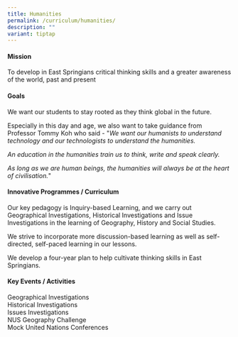 ```yaml
---
title: Humanities
permalink: /curriculum/humanities/
description: ""
variant: tiptap
---
```

<h4><strong>Mission</strong></h4>
<p>To develop in East Springians critical thinking skills and a greater awareness of the world, past and present</p>
<h4><strong>Goals</strong></h4>
<p>We want our students to stay rooted as they think global in the future.</p>
<p>Especially in this day and age, we also want to take guidance from Professor Tommy Koh who said - "<em>We want our humanists to understand technology and our technologists to understand the humanities.</em></p>
<p><em>An education in the humanities train us to think, write and speak clearly.&nbsp;<br></em></p>
<p><em>As long as we are human beings, the humanities will always be at the heart of civilisation.</em>"</p>
<h4><strong>Innovative Programmes / Curriculum</strong></h4>
<p>Our key pedagogy is Inquiry-based Learning, and we carry out Geographical Investigations, Historical Investigations and Issue Investigations in the learning of Geography, History and Social Studies.</p>
<p>We strive to incorporate more discussion-based learning as well as self-directed, self-paced learning in our lessons.</p>
<p>We develop a four-year plan to help cultivate thinking skills in East Springians.</p>
<h4><strong>Key Events / Activities</strong></h4>
<p>Geographical Investigations<br>Historical Investigations<br>Issues Investigations<br>NUS Geography Challenge<br>Mock United Nations Conferences</p>